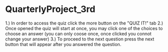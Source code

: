 # QuarterlyProject_3rd
1.) In order to access the quiz click the more button on the "QUIZ IT!" tab
2.) Once opened the quiz will start at once, you may click one of the choices to choose an answer (you can only coose once, once clicked you connot change your answer)
3.) To proceed to the next question press the next button that will appear after you answered the question.
